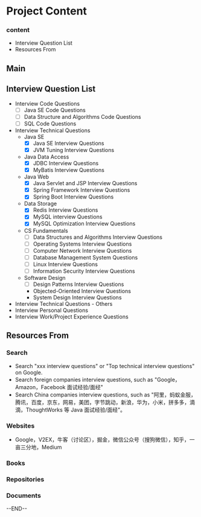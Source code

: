 # Project Content

### content

- Interview Question List
- Resources From

## Main

## Interview Question List

- Interview Code Questions
  - [ ] Java SE Code Questions
  - [ ] Data Structure and Algorithms Code Questions
  - [ ] SQL Code Questions
- Interview Technical Questions
  - Java SE
    - [x] Java SE Interview Questions
    - [x] JVM Tuning Interview Questions
  - Java Data Access
    - [x] JDBC Interview Questions
    - [x] MyBatis Interview Questions
  - Java Web
    - [x] Java Servlet and JSP Interview Questions
    - [x] Spring Framework Interview Questions
    - [x] Spring Boot Interview Questions
  - Data Storage
    - [x] Redis Interview Questions
    - [x] MySQL interview Questions
    - [x] MySQL Optimization Interview Questions
  - CS Fundamentals
    - [ ] Data Structures and Algorithms Interview Questions
    - [ ] Operating Systems Interview Questions
    - [ ] Computer Network Interview Questions
    - [ ] Database Management System Questions
    - [ ] Linux Interview Questions
    - [ ] Information Security Interview Questions
  - Software Design
    - [ ] Design Patterns Interview Questions
    - Objected-Oriented Interview Questions
    - System Design Interview Questions
- Interview Technical Questions - Others
- Interview Personal Questions
- Interview Work/Project Experience Questions

## Resources From

### Search

- Search "xxx interview questions" or "Top technical interview questions" on Google.
- Search foreign companies interview questions, such as "Google，Amazon，Facebook 面试经验/面经"
- Search China companies interview questions,  such as "阿里，蚂蚁金服，腾讯，百度，京东，网易，美团，字节跳动，新浪，华为，小米，拼多多，滴滴，ThoughtWorks 等 Java 面试经验/面经"。

### Websites

- Google，V2EX，牛客（讨论区），掘金，微信公众号（搜狗微信），知乎，一亩三分地，Medium

### Books

### Repositories 

### Documents



--END--